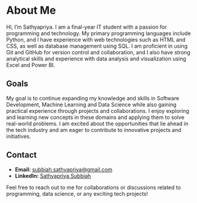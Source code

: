 # About Me

Hi, I’m Sathyapriya. I am a final-year IT student with a passion for programming and technology. My primary programming languages include Python, and I have experience with web technologies such as HTML and CSS, as well as database management using SQL. I am proficient in using Git and GitHub for version control and collaboration, and I also have strong analytical skills and experience with data analysis and visualization using Excel and Power BI.

## Goals
My goal is to continue expanding my knowledge and skills in Software Development, Machine Learning and Data Science while also gaining practical experience through projects and collaborations. I enjoy exploring and learning new concepts in these domains and applying them to solve real-world problems. I am excited about the opportunities that lie ahead in the tech industry and am eager to contribute to innovative projects and initiatives.

## Contact
- **Email:** subbiah.sathyapriya@gmail.com
- **LinkedIn:** [Sathyapriya Subbiah](https://www.linkedin.com/in/sathyapriya-subbiah/)

Feel free to reach out to me for collaborations or discussions related to programming, data science, or any exciting tech projects!
